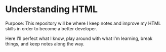 # Understanding HTML

Purpose: This repository will be where I keep notes and improve my HTML skills in order to become a better developer.

Here I'll perfect what I know, play around with what I'm learning, break things, and keep notes along the way.
